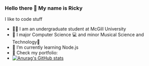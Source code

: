 ### Hello there 👋 My name is Ricky

I like to code stuff
- 👨‍🎓 I am an undergraduate student at McGill University
- 🏫 I major Computer Science 💻 and minor Musical Science and Technology🎼
- 🌱 I’m currently learning Node.js
- 👀 Check my portfolio: 
- [![Anurag's GitHub stats](https://github-readme-stats.vercel.app/api?username=RickyYoum)](https://github.com/anuraghazra/github-readme-stats)
<!--
**RickyYoum/RickyYoum** is a ✨ _special_ ✨ repository because its `README.md` (this file) appears on your GitHub profile.

Here are some ideas to get you started:

- 🔭 I’m currently working on ...

- 👯 I’m looking to collaborate on ...
- 🤔 I’m looking for help with ...
- 💬 Ask me about ...
- 📫 How to reach me: ...
- 😄 Pronouns: ...
- ⚡ Fun fact: ...
-->
